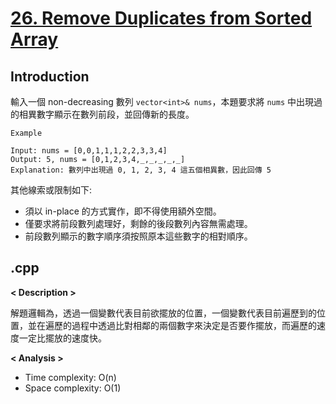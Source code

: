 # [26. Remove Duplicates from Sorted Array](https://leetcode.com/problems/remove-duplicates-from-sorted-array/?envType=company&envId=google&favoriteSlug=google-thirty-days)
## Introduction
輸入一個 non-decreasing 數列 `vector<int>& nums`，本題要求將 `nums` 中出現過的相異數字顯示在數列前段，並回傳新的長度。

```
Example

Input: nums = [0,0,1,1,1,2,2,3,3,4]
Output: 5, nums = [0,1,2,3,4,_,_,_,_,_]
Explanation: 數列中出現過 0, 1, 2, 3, 4 這五個相異數，因此回傳 5
```

其他線索或限制如下:
- 須以 in-place 的方式實作，即不得使用額外空間。
- 僅要求將前段數列處理好，剩餘的後段數列內容無需處理。
- 前段數列顯示的數字順序須按照原本這些數字的相對順序。
## .cpp
**< Description >**

解題邏輯為，透過一個變數代表目前欲擺放的位置，一個變數代表目前遍歷到的位置，並在遍歷的過程中透過比對相鄰的兩個數字來決定是否要作擺放，而遍歷的速度一定比擺放的速度快。

**< Analysis >**
- Time complexity: O(n)
- Space complexity: O(1)